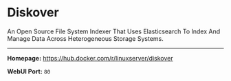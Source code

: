 # Diskover

An Open Source File System Indexer That Uses Elasticsearch To Index And Manage Data Across Heterogeneous Storage Systems.

---

**Homepage:** https://hub.docker.com/r/linuxserver/diskover

**WebUI Port:** `80`